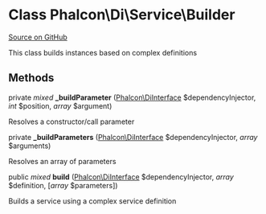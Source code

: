 # Class **Phalcon\\Di\\Service\\Builder**

<a href="https://github.com/phalcon/cphalcon/blob/master/phalcon/di/service/builder.zep" class="btn btn-default btn-sm">Source on GitHub</a>

This class builds instances based on complex definitions

## Methods

private *mixed* **_buildParameter** ([Phalcon\DiInterface](/[[language]]/[[version]]/api/Phalcon_DiInterface) $dependencyInjector, *int* $position, *array* $argument)

Resolves a constructor/call parameter

private **_buildParameters** ([Phalcon\DiInterface](/[[language]]/[[version]]/api/Phalcon_DiInterface) $dependencyInjector, *array* $arguments)

Resolves an array of parameters

public *mixed* **build** ([Phalcon\DiInterface](/[[language]]/[[version]]/api/Phalcon_DiInterface) $dependencyInjector, *array* $definition, [*array* $parameters])

Builds a service using a complex service definition